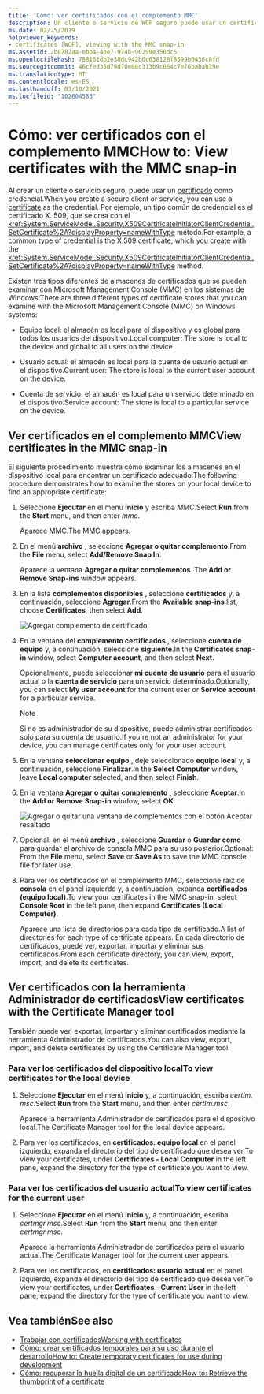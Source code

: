 ```yaml
---
title: 'Cómo: ver certificados con el complemento MMC'
description: Un cliente o servicio de WCF seguro puede usar un certificado como credencial. Obtenga información acerca de los tipos de almacenes de certificados que puede examinar mediante el complemento MMC.
ms.date: 02/25/2019
helpviewer_keywords:
- certificates [WCF], viewing with the MMC snap-in
ms.assetid: 2b8782aa-ebb4-4ee7-974b-90299e356dc5
ms.openlocfilehash: 788161db2e38dc942b0c638128f8599b0436c8fd
ms.sourcegitcommit: 46cfed35d79d70e08c313b9c664c7e76babab39e
ms.translationtype: MT
ms.contentlocale: es-ES
ms.lasthandoff: 03/10/2021
ms.locfileid: "102604585"
---
```

# <a name="how-to-view-certificates-with-the-mmc-snap-in"></a><span data-ttu-id="a1e22-104">Cómo: ver certificados con el complemento MMC</span><span class="sxs-lookup"><span data-stu-id="a1e22-104">How to: View certificates with the MMC snap-in</span></span>

<span data-ttu-id="a1e22-105">Al crear un cliente o servicio seguro, puede usar un [certificado](working-with-certificates.md) como credencial.</span><span class="sxs-lookup"><span data-stu-id="a1e22-105">When you create a secure client or service, you can use a [certificate](working-with-certificates.md) as the credential.</span></span> <span data-ttu-id="a1e22-106">Por ejemplo, un tipo común de credencial es el certificado X. 509, que se crea con el <xref:System.ServiceModel.Security.X509CertificateInitiatorClientCredential.SetCertificate%2A?displayProperty=nameWithType> método.</span><span class="sxs-lookup"><span data-stu-id="a1e22-106">For example, a common type of credential is the X.509 certificate, which you create with the <xref:System.ServiceModel.Security.X509CertificateInitiatorClientCredential.SetCertificate%2A?displayProperty=nameWithType> method.</span></span>

<span data-ttu-id="a1e22-107">Existen tres tipos diferentes de almacenes de certificados que se pueden examinar con Microsoft Management Console (MMC) en los sistemas de Windows:</span><span class="sxs-lookup"><span data-stu-id="a1e22-107">There are three different types of certificate stores that you can examine with the Microsoft Management Console (MMC) on Windows systems:</span></span>

- <span data-ttu-id="a1e22-108">Equipo local: el almacén es local para el dispositivo y es global para todos los usuarios del dispositivo.</span><span class="sxs-lookup"><span data-stu-id="a1e22-108">Local computer: The store is local to the device and global to all users on the device.</span></span>

- <span data-ttu-id="a1e22-109">Usuario actual: el almacén es local para la cuenta de usuario actual en el dispositivo.</span><span class="sxs-lookup"><span data-stu-id="a1e22-109">Current user: The store is local to the current user account on the device.</span></span>

- <span data-ttu-id="a1e22-110">Cuenta de servicio: el almacén es local para un servicio determinado en el dispositivo.</span><span class="sxs-lookup"><span data-stu-id="a1e22-110">Service account: The store is local to a particular service on the device.</span></span>

## <a name="view-certificates-in-the-mmc-snap-in"></a><span data-ttu-id="a1e22-111">Ver certificados en el complemento MMC</span><span class="sxs-lookup"><span data-stu-id="a1e22-111">View certificates in the MMC snap-in</span></span>

<span data-ttu-id="a1e22-112">El siguiente procedimiento muestra cómo examinar los almacenes en el dispositivo local para encontrar un certificado adecuado:</span><span class="sxs-lookup"><span data-stu-id="a1e22-112">The following procedure demonstrates how to examine the stores on your local device to find an appropriate certificate:</span></span>
  
1. <span data-ttu-id="a1e22-113">Seleccione **Ejecutar** en el menú **Inicio** y escriba *MMC*.</span><span class="sxs-lookup"><span data-stu-id="a1e22-113">Select **Run** from the **Start** menu, and then enter *mmc*.</span></span>

    <span data-ttu-id="a1e22-114">Aparece MMC.</span><span class="sxs-lookup"><span data-stu-id="a1e22-114">The MMC appears.</span></span>
  
2. <span data-ttu-id="a1e22-115">En el menú **archivo** , seleccione **Agregar o quitar complemento**.</span><span class="sxs-lookup"><span data-stu-id="a1e22-115">From the **File** menu, select **Add/Remove Snap In**.</span></span>

    <span data-ttu-id="a1e22-116">Aparece la ventana **Agregar o quitar complementos** .</span><span class="sxs-lookup"><span data-stu-id="a1e22-116">The **Add or Remove Snap-ins** window appears.</span></span>
  
3. <span data-ttu-id="a1e22-117">En la lista **complementos disponibles** , seleccione **certificados** y, a continuación, seleccione **Agregar**.</span><span class="sxs-lookup"><span data-stu-id="a1e22-117">From the **Available snap-ins** list, choose **Certificates**, then select **Add**.</span></span>  

    ![Agregar complemento de certificado](./media/mmc-add-certificate-snap-in.png)
  
4. <span data-ttu-id="a1e22-119">En la ventana del **complemento certificados** , seleccione **cuenta de equipo** y, a continuación, seleccione **siguiente**.</span><span class="sxs-lookup"><span data-stu-id="a1e22-119">In the **Certificates snap-in** window, select **Computer account**, and then select **Next**.</span></span>
  
    <span data-ttu-id="a1e22-120">Opcionalmente, puede seleccionar **mi cuenta de usuario** para el usuario actual o la **cuenta de servicio** para un servicio determinado.</span><span class="sxs-lookup"><span data-stu-id="a1e22-120">Optionally, you can select **My user account** for the current user or **Service account** for a particular service.</span></span>

    > [!NOTE]
    > <span data-ttu-id="a1e22-121">Si no es administrador de su dispositivo, puede administrar certificados solo para su cuenta de usuario.</span><span class="sxs-lookup"><span data-stu-id="a1e22-121">If you're not an administrator for your device, you can manage certificates only for your user account.</span></span>
  
5. <span data-ttu-id="a1e22-122">En la ventana **seleccionar equipo** , deje seleccionado **equipo local** y, a continuación, seleccione **Finalizar**.</span><span class="sxs-lookup"><span data-stu-id="a1e22-122">In the **Select Computer** window, leave **Local computer** selected, and then select **Finish**.</span></span>  
  
6. <span data-ttu-id="a1e22-123">En la ventana **Agregar o quitar complemento** , seleccione **Aceptar**.</span><span class="sxs-lookup"><span data-stu-id="a1e22-123">In the **Add or Remove Snap-in** window, select **OK**.</span></span>  
  
    ![Agregar o quitar una ventana de complementos con el botón Aceptar resaltado](./media/mmc-certificate-snap-in-selected.png)

7. <span data-ttu-id="a1e22-125">Opcional: en el menú **archivo** , seleccione **Guardar** o **Guardar como** para guardar el archivo de consola MMC para su uso posterior.</span><span class="sxs-lookup"><span data-stu-id="a1e22-125">Optional: From the **File** menu, select **Save** or **Save As** to save the MMC console file for later use.</span></span>  

8. <span data-ttu-id="a1e22-126">Para ver los certificados en el complemento MMC, seleccione raíz de **consola** en el panel izquierdo y, a continuación, expanda **certificados (equipo local)**.</span><span class="sxs-lookup"><span data-stu-id="a1e22-126">To view your certificates in the MMC snap-in, select **Console Root** in the left pane, then expand **Certificates (Local Computer)**.</span></span>

    <span data-ttu-id="a1e22-127">Aparece una lista de directorios para cada tipo de certificado.</span><span class="sxs-lookup"><span data-stu-id="a1e22-127">A list of directories for each type of certificate appears.</span></span> <span data-ttu-id="a1e22-128">En cada directorio de certificados, puede ver, exportar, importar y eliminar sus certificados.</span><span class="sxs-lookup"><span data-stu-id="a1e22-128">From each certificate directory, you can view, export, import, and delete its certificates.</span></span>

## <a name="view-certificates-with-the-certificate-manager-tool"></a><span data-ttu-id="a1e22-129">Ver certificados con la herramienta Administrador de certificados</span><span class="sxs-lookup"><span data-stu-id="a1e22-129">View certificates with the Certificate Manager tool</span></span>

<span data-ttu-id="a1e22-130">También puede ver, exportar, importar y eliminar certificados mediante la herramienta Administrador de certificados.</span><span class="sxs-lookup"><span data-stu-id="a1e22-130">You can also view, export, import, and delete certificates by using the Certificate Manager tool.</span></span>

### <a name="to-view-certificates-for-the-local-device"></a><span data-ttu-id="a1e22-131">Para ver los certificados del dispositivo local</span><span class="sxs-lookup"><span data-stu-id="a1e22-131">To view certificates for the local device</span></span>

1. <span data-ttu-id="a1e22-132">Seleccione **Ejecutar** en el menú **Inicio** y, a continuación, escriba *certlm. msc*.</span><span class="sxs-lookup"><span data-stu-id="a1e22-132">Select **Run** from the **Start** menu, and then enter *certlm.msc*.</span></span>

    <span data-ttu-id="a1e22-133">Aparece la herramienta Administrador de certificados para el dispositivo local.</span><span class="sxs-lookup"><span data-stu-id="a1e22-133">The Certificate Manager tool for the local device appears.</span></span>
  
2. <span data-ttu-id="a1e22-134">Para ver los certificados, en **certificados: equipo local** en el panel izquierdo, expanda el directorio del tipo de certificado que desea ver.</span><span class="sxs-lookup"><span data-stu-id="a1e22-134">To view your certificates, under **Certificates - Local Computer** in the left pane, expand the directory for the type of certificate you want to view.</span></span>

### <a name="to-view-certificates-for-the-current-user"></a><span data-ttu-id="a1e22-135">Para ver los certificados del usuario actual</span><span class="sxs-lookup"><span data-stu-id="a1e22-135">To view certificates for the current user</span></span>

1. <span data-ttu-id="a1e22-136">Seleccione **Ejecutar** en el menú **Inicio** y, a continuación, escriba *certmgr.msc*.</span><span class="sxs-lookup"><span data-stu-id="a1e22-136">Select **Run** from the **Start** menu, and then enter *certmgr.msc*.</span></span>

    <span data-ttu-id="a1e22-137">Aparece la herramienta Administrador de certificados para el usuario actual.</span><span class="sxs-lookup"><span data-stu-id="a1e22-137">The Certificate Manager tool for the current user appears.</span></span>
  
2. <span data-ttu-id="a1e22-138">Para ver los certificados, en **certificados: usuario actual** en el panel izquierdo, expanda el directorio del tipo de certificado que desea ver.</span><span class="sxs-lookup"><span data-stu-id="a1e22-138">To view your certificates, under **Certificates - Current User** in the left pane, expand the directory for the type of certificate you want to view.</span></span>

## <a name="see-also"></a><span data-ttu-id="a1e22-139">Vea también</span><span class="sxs-lookup"><span data-stu-id="a1e22-139">See also</span></span>

- [<span data-ttu-id="a1e22-140">Trabajar con certificados</span><span class="sxs-lookup"><span data-stu-id="a1e22-140">Working with certificates</span></span>](working-with-certificates.md)
- [<span data-ttu-id="a1e22-141">Cómo: crear certificados temporales para su uso durante el desarrollo</span><span class="sxs-lookup"><span data-stu-id="a1e22-141">How to: Create temporary certificates for use during development</span></span>](how-to-create-temporary-certificates-for-use-during-development.md)
- [<span data-ttu-id="a1e22-142">Cómo: recuperar la huella digital de un certificado</span><span class="sxs-lookup"><span data-stu-id="a1e22-142">How to: Retrieve the thumbprint of a certificate</span></span>](how-to-retrieve-the-thumbprint-of-a-certificate.md)
